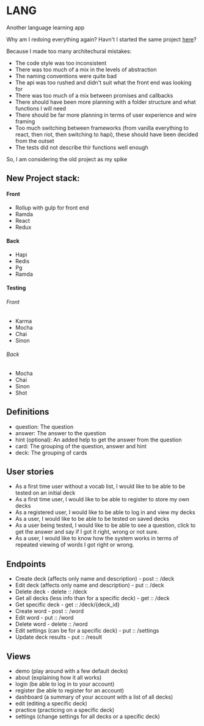 # LANG

Another language learning app

Why am I redoing everything again? Havn't I started the same project [here](https://github.com/shouston3/le)?

Because I made too many architechural mistakes:

 - The code style was too inconsistent
 - There was too much of a mix in the levels of abstraction
 - The naming conventions were quite bad
 - The api was too rushed and didn't suit what the front end was looking for
 - There was too much of a mix between promises and callbacks
 - There should have been more planning with a folder structure and what functions I will need
 - There should be far more planning in terms of user experience and wire framing
 - Too much switching between frameworks (from vanilla everything to react, then riot, then switching to hapi), these should have been decided from the outset
 - The tests did not describe thir functions well enough

 So, I am considering the old project as my spike

## New Project stack:

#### Front
* Rollup with gulp for front end
* Ramda
* React
* Redux

#### Back
* Hapi
* Redis
* Pg
* Ramda

#### Testing

###### Front
* Karma
* Mocha
* Chai
* Sinon

###### Back
* Mocha
* Chai
* Sinon
* Shot

## Definitions

* question: The question
* answer: The answer to the question
* hint (optional): An added help to get the answer from the question
* card: The grouping of the question, answer and hint
* deck: The grouping of cards

## User stories
* As a first time user without a vocab list, I would like to be able to be tested on an initial deck
* As a first time user, I would like to be able to register to store my own decks
* As a registered user, I would like to be able to log in and view my decks
* As a user, I would like to be able to be tested on saved decks
* As a user being tested, I would like to be able to see a question, click to get the answer and say if I got it right, wrong or not sure.
* As a user, I would like to know how the system works in terms of repeated viewing of words I got right or wrong.

## Endpoints

* Create deck (affects only name and description) - post :: /deck
* Edit deck (affects only name and description) - put :: /deck
* Delete deck - delete :: /deck
* Get all decks (less info than for a specific deck) - get :: /deck
* Get specific deck - get :: /deck/{deck\_id}
* Create word - post :: /word
* Edit word - put :: /word
* Delete word - delete :: /word
* Edit settings (can be for a specific deck) - put :: /settings
* Update deck results - put :: /result

## Views

* demo (play around with a few default decks)
* about (explaining how it all works)
* login (be able to log in to your account)
* register (be able to register for an account)
* dashboard (a summary of your account with a list of all decks)
* edit (editing a specific deck)
* practice (practicing on a specific deck)
* settings (change settings for all decks or a specific deck)

